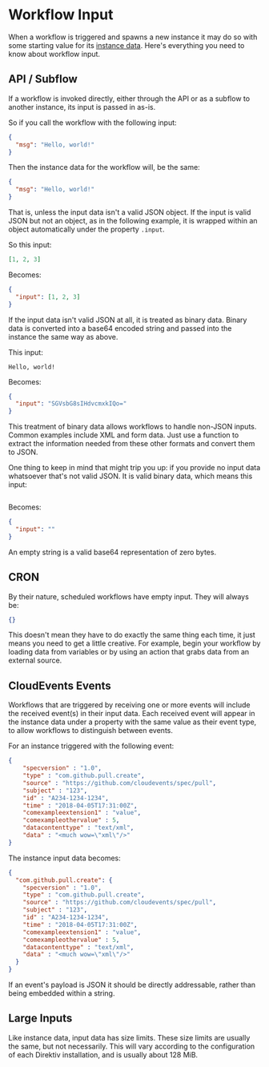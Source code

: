 # Workflow Input

When a workflow is triggered and spawns a new instance it may do so with some starting value for its [instance data](./instance-data.md). Here's everything you need to know about workflow input. 

## API / Subflow

If a workflow is invoked directly, either through the API or as a subflow to another instance, its input is passed in as-is. 

So if you call the workflow with the following input:

```json
{
  "msg": "Hello, world!"
}
```

Then the instance data for the workflow will, be the same:

```json
{
  "msg": "Hello, world!"
}
```

That is, unless the input data isn't a valid JSON object. If the input is valid JSON but not an object, as in the following example, it is wrapped within an object automatically under the property `.input`. 

So this input:

```json
[1, 2, 3]
```

Becomes:

```json
{
  "input": [1, 2, 3]
}
```

If the input data isn't valid JSON at all, it is treated as binary data. Binary data is converted into a base64 encoded string and passed into the instance the same way as above.

This input:

```
Hello, world!
```

Becomes:

```json
{
  "input": "SGVsbG8sIHdvcmxkIQo="
}
```

This treatment of binary data allows workflows to handle non-JSON inputs. Common examples include XML and form data. Just use a function to extract the information needed from these other formats and convert them to JSON.

One thing to keep in mind that might trip you up: if you provide no input data whatsoever that's not valid JSON. It is valid binary data, which means this input:

```
```

Becomes:

```json
{
  "input": ""
}
```

An empty string is a valid base64 representation of zero bytes.

## CRON

By their nature, scheduled workflows have empty input. They will always be:

```json
{}
```

This doesn't mean they have to do exactly the same thing each time, it just means you need to get a little creative. For example, begin your workflow by loading data from variables or by using an action that grabs data from an external source.

## CloudEvents Events

Workflows that are triggered by receiving one or more events will include the received event(s) in their input data. Each received event will appear in the instance data under a property with the same value as their event type, to allow workflows to distinguish between events.

For an instance triggered with the following event:

```json
{
    "specversion" : "1.0",
    "type" : "com.github.pull.create",
    "source" : "https://github.com/cloudevents/spec/pull",
    "subject" : "123",
    "id" : "A234-1234-1234",
    "time" : "2018-04-05T17:31:00Z",
    "comexampleextension1" : "value",
    "comexampleothervalue" : 5,
    "datacontenttype" : "text/xml",
    "data" : "<much wow=\"xml\"/>"
}
```

The instance input data becomes:

```json
{
  "com.github.pull.create": {
    "specversion" : "1.0",
    "type" : "com.github.pull.create",
    "source" : "https://github.com/cloudevents/spec/pull",
    "subject" : "123",
    "id" : "A234-1234-1234",
    "time" : "2018-04-05T17:31:00Z",
    "comexampleextension1" : "value",
    "comexampleothervalue" : 5,
    "datacontenttype" : "text/xml",
    "data" : "<much wow=\"xml\"/>"
  }
}
```

If an event's payload is JSON it should be directly addressable, rather than being embedded within a string.

## Large Inputs

Like instance data, input data has size limits. These size limits are usually the same, but not necessarily. This will vary according to the configuration of each Direktiv installation, and is usually about 128 MiB. 
